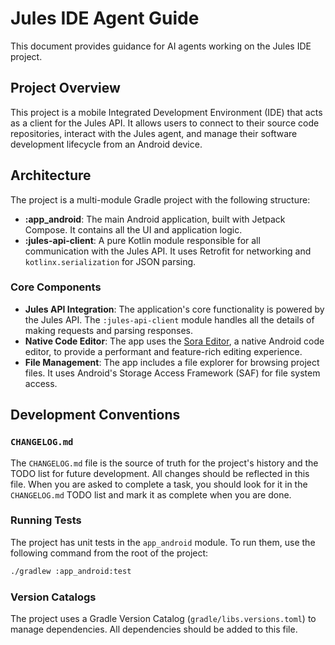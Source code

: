 # Jules IDE Agent Guide

This document provides guidance for AI agents working on the Jules IDE project.

## Project Overview

This project is a mobile Integrated Development Environment (IDE) that acts as a client for the Jules API. It allows users to connect to their source code repositories, interact with the Jules agent, and manage their software development lifecycle from an Android device.

## Architecture

The project is a multi-module Gradle project with the following structure:

-   **:app_android**: The main Android application, built with Jetpack Compose. It contains all the UI and application logic.
-   **:jules-api-client**: A pure Kotlin module responsible for all communication with the Jules API. It uses Retrofit for networking and `kotlinx.serialization` for JSON parsing.

### Core Components

-   **Jules API Integration**: The application's core functionality is powered by the Jules API. The `:jules-api-client` module handles all the details of making requests and parsing responses.
-   **Native Code Editor**: The app uses the [Sora Editor](https://github.com/Rosemoe/sora-editor), a native Android code editor, to provide a performant and feature-rich editing experience.
-   **File Management**: The app includes a file explorer for browsing project files. It uses Android's Storage Access Framework (SAF) for file system access.

## Development Conventions

### `CHANGELOG.md`

The `CHANGELOG.md` file is the source of truth for the project's history and the TODO list for future development. All changes should be reflected in this file. When you are asked to complete a task, you should look for it in the `CHANGELOG.md` TODO list and mark it as complete when you are done.

### Running Tests

The project has unit tests in the `app_android` module. To run them, use the following command from the root of the project:

```bash
./gradlew :app_android:test
```

### Version Catalogs

The project uses a Gradle Version Catalog (`gradle/libs.versions.toml`) to manage dependencies. All dependencies should be added to this file.